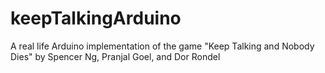 # keepTalkingArduino
A real life Arduino implementation of the game "Keep Talking and Nobody Dies" by Spencer Ng, Pranjal Goel, and Dor Rondel
